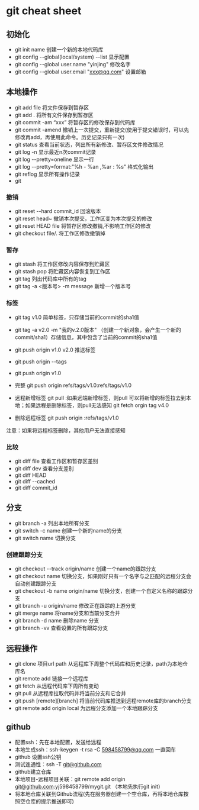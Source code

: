 # git cheat sheet

## 初始化

- git init name 创建一个新的本地代码库
- git config --global(local/system) --list 显示配置
- git config --global user.name "yinjing" 修改名字
- git config --global user.email "xxx@qq.com" 设置邮箱

## 本地操作

- git add file 将文件保存到暂存区
- git add . 将所有文件保存到暂存区
- git commit -am “xxx” 将暂存区的修改保存到代码库
- git commit -amend 撤销上一次提交，重新提交(使用于提交错误时，可以先修改再add，再使用此命令。历史记录只有一次)
- git status 查看当前状态，列出所有新修改、暂存区文件修改情况
- git log -n 显示最近n次commit记录
- git log --pretty=oneline 显示一行
- git log --pretty=format:"%h - %an ,%ar : %s" 格式化输出
- git reflog 显示所有操作记录
- git 
### 撤销

- git reset --hard commit_id 回滚版本
- git reset head~ 撤销本次提交，工作区变为本次提交的修改
- git reset HEAD file 将暂存区修改撤销,不影响工作区的修改
- git checkout file/. 将工作区修改撤销掉

### 暂存

- git stash 将工作区修改内容保存到贮藏区
- git stash pop 将贮藏区内容恢复到工作区
- git tag 列出代码库中所有的tag
- git tag -a <版本号> -m message 新增一个版本号

### 标签

- git tag v1.0   简单标签，只存储当前的commit的sha1值
- git tag -a v2.0 -m "我的v.2.0版本"   （创建一个新对象，会产生一个新的commit/sha1）存储信息，其中包含了当前的commit的sha1值
- git push origin v1.0 v2.0 推送标签 
- git push origin --tags
- git push origin v1.0
- 完整 git push origin refs/tags/v1.0:refs/tags/v1.0

- 远程新增标签
git pull  :如果远端新增标签，则pull 可以将新增的标签拉去到本地；如果远程是删除标签，则pull无法感知
git fetch orgin tag v4.0

- 删除远程标签
git push origin  :refs/tags/v1.0

注意：如果将远程标签删除，其他用户无法直接感知 

### 比较

- git diff file 查看工作区和暂存区差别
- git diff dev 查看分支差别
- git diff HEAD
- git diff --cached
- git diff commit_id

## 分支

- git branch -a 列出本地所有分支
- git switch -c name 创建一个新的name的分支
- git switch name 切换分支

### 创建跟踪分支

- git checkout --track origin/name  创建一个name的跟踪分支
- git checkout name 切换分支，如果刚好只有一个名字与之匹配的远程分支会自动创建跟踪分支
- git checkout -b name origin/name 切换分支，创建一个自定义名称的跟踪分支
- git branch -u origin/name 修改正在跟踪的上游分支
- git merge name 将name分支和当前分支合并
- git branch -d name 删除name 分支
- git branch -vv 查看设置的所有跟踪分支

## 远程操作

- git clone 项目url path 从远程库下周整个代码库和历史记录，path为本地仓库名
- git remote add <remote> <url> 链接一个远程库
- git fetch 从远程代码库下周所有变动
- git pull 从远程库拉取代码并将当前分支和它合并
- git push [remote][branch] 将当前代码库推送到远程remote库的branch分支
- git remote add origin local 为远程分支添加一个本地跟踪分支

## github

- 配置ssh：先在本地配置，发送给远程
- 本地生成ssh：ssh-keygen -t rsa -C 598458799@qq.com  一直回车
- github 设置ssh公钥
- 测试连通性：ssh -T git@github.com
- github建立仓库
- 本地项目-远程项目关联：git remote add origin git@github.com:yj598458799/mygit.git （本地先执行git init）
- 将本地仓库关联到Github流程(先在服务器创建一个空仓库，再将本地仓库按照空仓库的提示推送即可)

